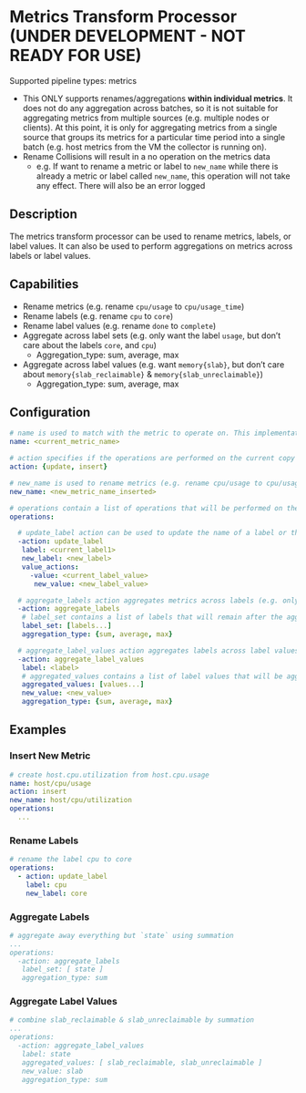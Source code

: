 # Metrics Transform Processor **(UNDER DEVELOPMENT - NOT READY FOR USE)**
Supported pipeline types: metrics
- This ONLY supports renames/aggregations **within individual metrics**. It does not do any aggregation across batches, so it is not suitable for aggregating metrics from multiple sources (e.g. multiple nodes or clients). At this point, it is only for aggregating metrics from a single source that groups its metrics for a particular time period into a single batch (e.g. host metrics from the VM the collector is running on).
- Rename Collisions will result in a no operation on the metrics data
  - e.g. If want to rename a metric or label to `new_name` while there is already a metric or label called `new_name`, this operation will not take any effect. There will also be an error logged

## Description
The metrics transform processor can be used to rename metrics, labels, or label values. It can also be used to perform aggregations on metrics across labels or label values.

## Capabilities
- Rename metrics (e.g. rename `cpu/usage` to `cpu/usage_time`)
- Rename labels (e.g. rename `cpu` to `core`)
- Rename label values (e.g. rename `done` to `complete`)
- Aggregate across label sets (e.g. only want the label `usage`, but don’t care about the labels `core`, and `cpu`)
  - Aggregation_type: sum, average, max
- Aggregate across label values (e.g. want `memory{slab}`, but don’t care about `memory{slab_reclaimable}` & `memory{slab_unreclaimable}`)
  - Aggregation_type: sum, average, max

## Configuration
```yaml
# name is used to match with the metric to operate on. This implementation doesn’t utilize the filtermetric’s MatchProperties struct because it doesn’t match well with what I need at this phase. All is needed for this processor at this stage is a single name string that can be used to match with selected metrics. The list of metric names and the match type in the filtermetric’s MatchProperties struct are unnecessary. Also, based on the issue about improving filtering configuration, it seems like this struct is subject to be slightly modified.
name: <current_metric_name>

# action specifies if the operations are performed on the current copy of the metric or on a newly created metric that will be inserted
action: {update, insert}

# new_name is used to rename metrics (e.g. rename cpu/usage to cpu/usage_time) if action is insert, new_name is required
new_name: <new_metric_name_inserted>

# operations contain a list of operations that will be performed on the selected metrics. Each operation block is a key-value pair, where the key can be any arbitrary string set by the users for readability, and the value is a struct with fields required for operations. The action field is important for the processor to identify exactly which operation to perform 
operations:

  # update_label action can be used to update the name of a label or the values of this label (e.g. rename label `cpu` to `core`)
  -action: update_label
   label: <current_label1>
   new_label: <new_label>
   value_actions:
     -value: <current_label_value>
      new_value: <new_label_value>

  # aggregate_labels action aggregates metrics across labels (e.g. only want the label `usage`, but don’t care about the labels `core`, and `cpu`)
  -action: aggregate_labels
   # label_set contains a list of labels that will remain after the aggregation. The excluded labels will be aggregated by the way specified by aggregation_type.
   label_set: [labels...]
   aggregation_type: {sum, average, max}

  # aggregate_label_values action aggregates labels across label values (e.g. want memory{slab}, but don’t care about memory{slab_reclaimable} & memory{slab_unreclaimable})
  -action: aggregate_label_values
   label: <label>
   # aggregated_values contains a list of label values that will be aggregated by the way specified by aggregation_type into new_value. The excluded label values will remain.
   aggregated_values: [values...]
   new_value: <new_value> 
   aggregation_type: {sum, average, max}
```

## Examples

### Insert New Metric
```yaml
# create host.cpu.utilization from host.cpu.usage
name: host/cpu/usage
action: insert
new_name: host/cpu/utilization
operations:
  ...
```

### Rename Labels
```yaml
# rename the label cpu to core
operations:
  - action: update_label
    label: cpu
    new_label: core
```

### Aggregate Labels
```yaml
# aggregate away everything but `state` using summation
...
operations:
  -action: aggregate_labels
   label_set: [ state ]
   aggregation_type: sum
```

### Aggregate Label Values
```yaml
# combine slab_reclaimable & slab_unreclaimable by summation
...
operations:
  -action: aggregate_label_values
   label: state
   aggregated_values: [ slab_reclaimable, slab_unreclaimable ]
   new_value: slab 
   aggregation_type: sum
```
